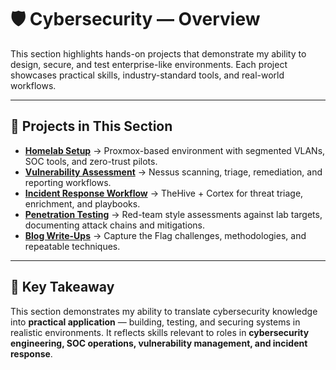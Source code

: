 # 🛡 **Cybersecurity — Overview**

This section highlights hands-on projects that demonstrate my ability to design, secure, and test enterprise-like environments. Each project showcases practical skills, industry-standard tools, and real-world workflows.  

---

## 🔑 **Projects in This Section**

- **[Homelab Setup](homelab-setup/)** → Proxmox-based environment with segmented VLANs, SOC tools, and zero-trust pilots.  
- **[Vulnerability Assessment](vulnerability-assessment/)** → Nessus scanning, triage, remediation, and reporting workflows.  
- **[Incident Response Workflow](incident-response/)** → TheHive + Cortex for threat triage, enrichment, and playbooks.  
- **[Penetration Testing](penetration-testing/)** → Red-team style assessments against lab targets, documenting attack chains and mitigations.  
- **[Blog Write-Ups](blog-writeups/)** → Capture the Flag challenges, methodologies, and repeatable techniques.  

---

## 📌 **Key Takeaway**
This section demonstrates my ability to translate cybersecurity knowledge into **practical application** — building, testing, and securing systems in realistic environments. It reflects skills relevant to roles in **cybersecurity engineering, SOC operations, vulnerability management, and incident response**.  
